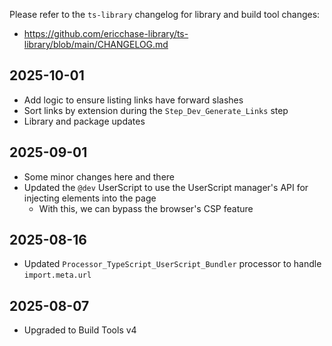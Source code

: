 Please refer to the `ts-library` changelog for library and build tool changes:

- https://github.com/ericchase-library/ts-library/blob/main/CHANGELOG.md

## 2025-10-01

- Add logic to ensure listing links have forward slashes
- Sort links by extension during the `Step_Dev_Generate_Links` step
- Library and package updates

## 2025-09-01

- Some minor changes here and there
- Updated the `@dev` UserScript to use the UserScript manager's API for injecting elements into the page
  - With this, we can bypass the browser's CSP feature

## 2025-08-16

- Updated `Processor_TypeScript_UserScript_Bundler` processor to handle `import.meta.url`

## 2025-08-07

- Upgraded to Build Tools v4
